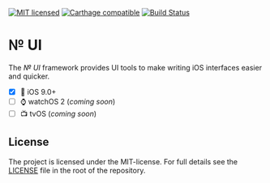 [![MIT licensed](https://img.shields.io/badge/license-MIT-lightgrey.svg)](https://github.com/rastersize/Transmogrify/blob/master/LICENSE)
[![Carthage compatible](https://img.shields.io/badge/Carthage-compatible-4BC51D.svg?style=flat)](https://github.com/Carthage/Carthage)
[![Build Status](https://travis-ci.org/numerolabs/NumeroUI/Transmogrify.svg)](https://travis-ci.org/numerolabs/NumeroUI)

# № UI
The _№ UI_ framework provides UI tools to make writing iOS interfaces easier and quicker.

- [x] 📱 iOS 9.0+
- [ ] ⌚️ watchOS 2 (*coming soon*)
- [ ] 📺 tvOS (*coming soon*)

## License
The project is licensed under the MIT-license. For full details see the
[LICENSE](https://github.com/rastersize/Transmogrify/blob/master/LICENSE) file in the root of the
repository.